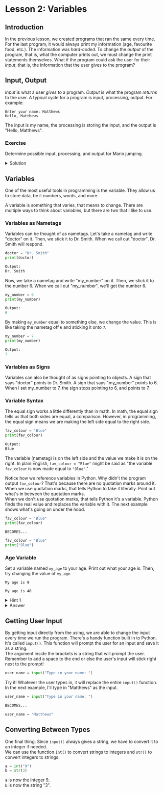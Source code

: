 # Lesson 2: Variables

## Introduction
In the previous lesson, we created programs that ran the same every time. For the last program, it would always print my information (age, favourite food, etc.). The information was *hard-coded*. To change the *output* of the program, that is, what the computer prints out, we must change the print statements themselves. What if the program could ask the user for their *input*, that is, the information that the user gives to the program?

## Input, Output
*Input* is what a user *gives* to a program. *Output* is what the program *returns* to the user. A typical cycle for a program is input, processing, output. For example:

    Enter your name: Matthews
    Hello, Matthews

The input is my name, the processing is storing the input, and the output is "Hello, Matthews".

### Exercise
Determine possible input, processing, and output for Mario jumping.

<details>
<summary>Solution</summary>

Input - The player pressing the "A"/Jump button.  
Processing - Calculate where Mario's position and speed.  
Output - Show Mario's character moving up, then down.

</details>

## Variables
One of the most useful tools in programming is the variable. They allow us to store data, be it numbers, words, and more.

A variable is something that varies, that means to change. There are multiple ways to think about variables, but there are two that I like to use. 

### Variables as Nametags
Variables can be thought of as nametags. Let's take a nametag and write "doctor" on it. Then, we stick it to Dr. Smith. When we call out "doctor", Dr. Smith will respond.

```python
doctor = "Dr. Smith"
print(doctor)

Output:
Dr. Smith
```

Now, we take a nametag and write "my_number" on it. Then, we stick it to the number 6. When we call out "my_number", we'll get the number 6.

```python
my_number = 6
print(my_number)

Output:
6
```

By making `my_number` equal to something else, we change the value. This is like taking the nametag off `6` and sticking it onto `7`.

```python
my_number = 7
print(my_number)

Output:
7
```

### Variables as Signs
Variables can also be thought of as signs pointing to objects. A sign that says "doctor" points to Dr. Smith. A sign that says "my_number" points to 6. When I set my_number to 7, the sign stops pointing to 6, and points to 7.

### Variable Syntax
The equal sign works a little differently than in math. In math, the equal sign tells us that both sides are equal, a comparison. However, in programming, the equal sign means we are making the left side equal to the right side.

```python
fav_colour = "Blue"
print(fav_colour)

Output:
Blue
```

The variable (nametag) is on the left side and the value we make it is on the right. In plain English, `fav_colour = "Blue"` might be said as "the variable `fav_colour` is now made equal to `"Blue"`."

Notice how we reference variables in Python. Why didn't the program output `fav_colour`? That's because there are no quotation marks around it.  
When we use quotation marks, that tells Python to take it literally. Print out what's in between the quotation marks.  
When we don't use quotation marks, that tells Python it's a variable. Python finds the real value and replaces the variable with it. The next example shows what's going on under the hood.

```python
fav_colour = "Blue"
print(fav_colour)

BECOMES...

fav_colour = "Blue"
print("Blue")
```

### Age Variable
Set a variable named `my_age` to your age. Print out what your age is. Then, try changing the value of `my_age`.

    My age is 9

    My age is 48

<details>
<summary>Hint 1</summary>

To make a variable, put the variable name on the left and the value on the right with an equal sign inbetween.

In the print statement, put `my_age` instead of the number. Don't forget to separate the string and variable with a comma!

</details>

<details>
<summary>Answer</summary>

```python
my_age = 21
print("My age is", my_age)
```

</details>

## Getting User Input
By getting input directly from the using, we are able to change the input every time we run the program. There's a handy function built in to Python. It's called `input()`. This function will prompt the user for an input and save it as a string.  
The argument inside the brackets is a string that will prompt the user. Remember to add a space to the end or else the user's input will stick right next to the prompt!

```python
user_name = input("Type in your name: ")
```

Try it! Whatever the user types in, it will replace the entire `input()` function. In the next example, I'll type in "Matthews" as the input.

```python
user_name = input("Type in your name: ")

BECOMES...

user_name = "Matthews"
```

## Converting Between Types
One final thing. Since `input()` always gives a string, we have to convert it to an integer if needed.  
We can use the function `int()` to convert strings to integers and `str()` to convert integers to strings.

```python
a = int("9")
b = str(3)
```

`a` is now the integer 9.  
`b` is now the string "3".
